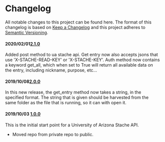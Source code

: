 # Changelog

All notable changes to this project can be found here.
The format of this changelog is based on [Keep a Changelog](https://keepachangelog.com/en/1.0.0/) and this project adheres to [Semantic Versioning](https://semver.org/spec/v2.0.0.html).

#### 2020/02/01[2.1.0](https://github.com/UACoreFacilitiesIT/UA-Stache-API)
Added post method to ua stache api. Get entry now also accepts jsons that use 'X-STACHE-READ-KEY' or 'X-STACHE-KEY'. Auth method now contains a keyword get_all, which when set to True will return all available data on the entry, including nickname, purpose, etc...

#### 2019/10/08[2.0.0](https://github.com/UACoreFacilitiesIT/UA-Stache-API/commit/cf85ecd59d7d47ab8b2b4f3f92c22640c896bca3)
In this new release, the get_entry method now takes a string, in the specified
format. The string that is given should be harvested from the same folder as the file that is running, so it can with open it.

#### 2019/10/03 [1.0.0](https://github.com/UACoreFacilitiesIT/UA-Stache-API/commit/41585c846c282beccb392736b61c98cfa0b4e727)
This is the initial start point for a University of Arizona Stache API.

- Moved repo from private repo to public.
